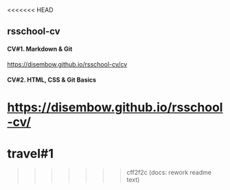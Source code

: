 <<<<<<< HEAD
## rsschool-cv 

#### CV#1. Markdown & Git
https://disembow.github.io/rsschool-cv/cv

#### CV#2. HTML, CSS & Git Basics
https://disembow.github.io/rsschool-cv/
=======
# travel#1
>>>>>>> cff2f2c (docs: rework readme text)
